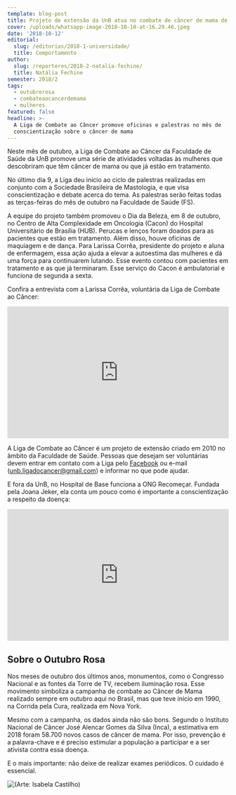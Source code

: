 ```yaml
---
template: blog-post
title: Projeto de extensão da UnB atua no combate de câncer de mama de forma gratuita
cover: /uploads/whatsapp-image-2018-10-10-at-16.29.46.jpeg
date: '2018-10-12'
editorial:
  slug: /editorias/2018-1-universidade/
  title: Comportamento
author:
  slug: /reporteres/2018-2-natalia-fechine/
  title: Natália Fechine
semester: 2018/2
tags:
  - outubrorosa
  - combateaocancerdemama
  - mulheres
featured: false
headline: >-
  A Liga de Combate ao Câncer promove oficinas e palestras no mês de
  conscientização sobre o câncer de mama
---
```

Neste mês de outubro, a Liga de Combate ao Câncer da Faculdade de Saúde da UnB promove uma série de atividades voltadas às mulheres que descobriram que têm câncer de mama ou que já estão em tratamento.

No último dia 9, a Liga deu início ao ciclo de palestras realizadas em conjunto com a Sociedade Brasileira de Mastologia, e que visa conscientização e debate acerca do tema. As palestras serão feitas todas as terças-feiras do mês de outubro na Faculdade de Saúde (FS). 

A equipe do projeto também promoveu o Dia da Beleza, em 8 de outubro, no Centro de Alta Complexidade em Oncologia (Cacon) do Hospital Universitário de Brasília (HUB). Perucas e lenços foram doados para as pacientes que estão em tratamento. Além disso, houve oficinas de maquiagem e de dança. Para Larissa Corrêa, presidente do projeto e aluna de enfermagem, essa ação ajuda a elevar a autoestima das mulheres e dá uma força para continuarem lutando. Esse evento contou com pacientes em tratamento e as que já terminaram. Esse serviço do Cacon é ambulatorial e funciona de segunda a sexta. 

Confira a entrevista com a Larissa Corrêa, voluntária da Liga de Combate ao Câncer:

<iframe width="100%" height="300" scrolling="no" frameborder="no" allow="autoplay" src="https://w.soundcloud.com/player/?url=https%3A//api.soundcloud.com/tracks/513492657&color=%23ff5500&auto_play=false&hide_related=false&show_comments=true&show_user=true&show_reposts=false&show_teaser=true&visual=true"></iframe>

A Liga de Combate ao Câncer é um projeto de extensão criado em 2010 no âmbito da Faculdade de Saúde. Pessoas que desejam ser voluntárias devem entrar em contato com a Liga pelo [Facebook](https://www.facebook.com/lcc.unb/) ou e-mail (unb.ligadocancer@gmail.com) e informar no que pode ajudar. 

E fora da UnB, no Hospital de Base funciona a ONG Recomeçar. Fundada pela Joana Jeker, ela conta um pouco como é importante a conscientização a respeito da doença:

<iframe width="100%" height="300" scrolling="no" frameborder="no" allow="autoplay" src="https://w.soundcloud.com/player/?url=https%3A//api.soundcloud.com/tracks/513496962&color=%23ff5500&auto_play=false&hide_related=false&show_comments=true&show_user=true&show_reposts=false&show_teaser=true&visual=true"></iframe>

## Sobre o Outubro Rosa

Nos meses de outubro dos últimos anos, monumentos, como o Congresso Nacional e as fontes da Torre de TV, recebem iluminação rosa. Esse movimento simboliza a campanha de combate ao Câncer de Mama realizado sempre em outubro aqui no Brasil, mas que teve início em 1990, na Corrida pela Cura, realizada em Nova York. 

Mesmo com a campanha, os dados ainda não são bons. Segundo o Instituto Nacional de Câncer José Alencar Gomes da Silva (Inca), a estimativa em 2018 foram 58.700 novos casos de câncer de mama. Por isso, prevenção é a palavra-chave e é preciso estimular a população a participar e a ser ativista contra essa doença.

E o mais importante: não deixe de realizar exames periódicos. O cuidado é essencial. 

![(Arte: Isabela Castilho)](/uploads/whatsapp-image-2018-10-10-at-16.58.03.jpeg)
